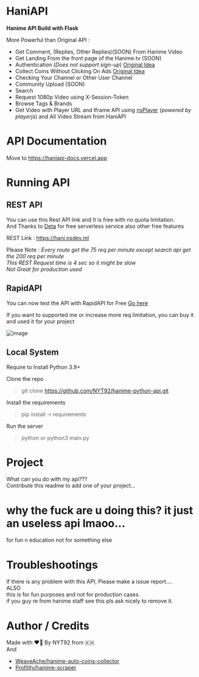 # HaniAPI  
**Hanime API Build with Flask**

More Powerful than Original API :

- Get Comment, (Replies, Other Replies)(SOON) From Hanime Video
- Get Landing From the front page of the Hanime.tv (SOON)
- Authentication (*Does not support sign-up*) [Original Idea](#author--credits)
- Collect Coins Without Clicking On Ads [Original Idea](#author--credits)
- Checking Your Channel or Other User Channel
- Community Upload (SOON)
- Search
- Request 1080p Video using X-Session-Token
- Browse Tags & Brands
- Get Video with Player URL and Iframe API using [nsPlayer](https://player.nscdn.ml) (*powered by playerjs*) and All Video Stream from HaniAPI

# API Documentation

Move to https://haniapi-docs.vercel.app

# Running API

## REST API

You can use this Rest API link and It is free with no quota limitation.  
And Thanks to [Deta](https://deta.sh) for free serverless service also other free features

REST Link : https://hani.nsdev.ml

Please Note :
*Every route get the 75 req per minute except search api get the 200 req per minute*  
*This REST Request time is 4 sec so it might be slow*  
*Not Great for production used*  

## RapidAPI

You can now test the API with RapidAPI for Free
[Go here](
https://rapidapi.com/NYT92/api/hanime-python-api/)

If you want to supported me or increase more req limitation, you can buy it and used it for your project

![image](https://user-images.githubusercontent.com/53612429/160621674-cd628e26-1e64-4229-91e7-09f6fb8b953e.png)


## Local System

Require to Install Python 3.9+

Clone the repo
> git clone https://github.com/NYT92/hanime-python-api.git

Install the requirements
> pip install -r requirements

Run the server
> python or python3 main.py

# Project

What can you do with my api???  
Contribute this readme to add one of your project...

# why the fuck are u doing this? it just an useless api lmaoo...

for fun n education not for something else

# Troubleshootings

If there is any problem with this API, Please make a issue report....  
ALSO  
this is for fun purposes and not for production cases.  
if you guy re from hanime staff see this pls ask nicely to remove it.  


# Author / Credits

Made with :heart_on_fire: By NYT92 from :cambodia:  
And  
- [WeaveAche/hanime-auto-coins-collector](https://github.com/WeaveAche/hanime-auto-coins-collector)  
- [Profility/hanime-scraper](https://github.com/Profility/hanime-scraper)
